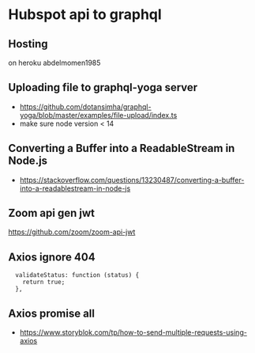 # Hubspot api to graphql

## Hosting

on heroku abdelmomen1985

## Uploading file to graphql-yoga server

- https://github.com/dotansimha/graphql-yoga/blob/master/examples/file-upload/index.ts
- make sure node version < 14

## Converting a Buffer into a ReadableStream in Node.js

- https://stackoverflow.com/questions/13230487/converting-a-buffer-into-a-readablestream-in-node-js

## Zoom api gen jwt

https://github.com/zoom/zoom-api-jwt

## Axios ignore 404

```
  validateStatus: function (status) {
    return true;
  },
```

## Axios promise all

- https://www.storyblok.com/tp/how-to-send-multiple-requests-using-axios
